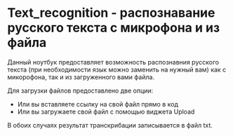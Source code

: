 # Text_recognition -  распознавание русского текста с микрофона и из файла
Данный ноутбук предоставляет возможность распознавния русского текста (при необходимости язык можно заменить на нужный вам) как с микорофона, так и из загруженного вами файла.

Для загрузки файлов предоставлено две опции:
*  Или вы вставляете ссылку на свой файл прямо в код  
*  Или вы загружаете свой файл с помощью виджета Upload  

В обоих случаях результат транскрибации записывается в файл txt.
